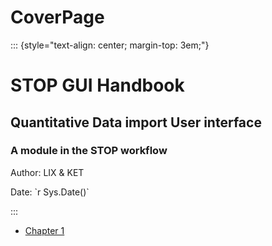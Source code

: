 # CoverPage

::: {style="text-align: center; margin-top: 3em;"}
<h1>STOP GUI Handbook</h1>

<h2>Quantitative Data import User interface</h2>

<h3>A module in the STOP workflow</h3>

<p>Author: LIX & KET</p>

<p>Date: `r Sys.Date()`</p>
:::

- [Chapter 1](./chapter_1.md)
